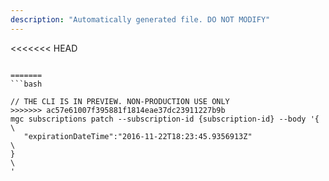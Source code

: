 ```yaml
---
description: "Automatically generated file. DO NOT MODIFY"
---
```


<<<<<<< HEAD
```cli

=======
```bash

// THE CLI IS IN PREVIEW. NON-PRODUCTION USE ONLY
>>>>>>> ac57e61007f395881f1814eae37dc23911227b9b
mgc subscriptions patch --subscription-id {subscription-id} --body '{\
   "expirationDateTime":"2016-11-22T18:23:45.9356913Z"\
}\
'

```